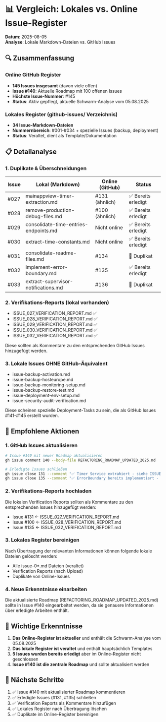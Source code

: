 # 📊 Vergleich: Lokales vs. Online Issue-Register

**Datum**: 2025-08-05  
**Analyse**: Lokale Markdown-Dateien vs. GitHub Issues

## 🔍 Zusammenfassung

### Online GitHub Register
- **145 Issues insgesamt** (davon viele offen)
- **Issue #140**: Aktuelle Roadmap mit 100 offenen Issues
- **Höchste Issue-Nummer**: #145
- **Status**: Aktiv gepflegt, aktuelle Schwarm-Analyse vom 05.08.2025

### Lokales Register (github-issues/ Verzeichnis)
- **34 Issue-Markdown-Dateien**
- **Nummernbereich**: #001-#034 + spezielle Issues (backup, deployment)
- **Status**: Veraltet, dient als Template/Dokumentation

## 📋 Detailanalyse

### 1. Duplikate & Überschneidungen

| Issue | Lokal (Markdown) | Online (GitHub) | Status |
|-------|------------------|-----------------|---------|
| #027 | mainappview-timer-extraction.md | #131 (ähnlich) | ✅ Bereits erledigt |
| #028 | remove-production-debug-files.md | #100 (ähnlich) | ✅ Bereits erledigt |
| #029 | consolidate-time-entries-endpoints.md | Nicht online | ✅ Bereits erledigt |
| #030 | extract-time-constants.md | Nicht online | ✅ Bereits erledigt |
| #031 | consolidate-readme-files.md | #134 | 🔄 Duplikat |
| #032 | implement-error-boundary.md | #135 | ✅ Bereits erledigt |
| #033 | extract-supervisor-notifications.md | #136 | 🔄 Duplikat |

### 2. Verifikations-Reports (lokal vorhanden)
- ISSUE_027_VERIFICATION_REPORT.md ✅
- ISSUE_028_VERIFICATION_REPORT.md ✅
- ISSUE_029_VERIFICATION_REPORT.md ✅
- ISSUE_030_VERIFICATION_REPORT.md ✅
- ISSUE_032_VERIFICATION_REPORT.md ✅

Diese sollten als Kommentare zu den entsprechenden GitHub Issues hinzugefügt werden.

### 3. Lokale Issues OHNE GitHub-Äquivalent
- issue-backup-activation.md
- issue-backup-hosteurope.md
- issue-backup-monitoring-setup.md
- issue-backup-restore-test.md
- issue-deployment-env-setup.md
- issue-security-audit-verification.md

Diese scheinen spezielle Deployment-Tasks zu sein, die als GitHub Issues #141-#145 erstellt wurden.

## 🎯 Empfohlene Aktionen

### 1. GitHub Issues aktualisieren
```bash
# Issue #140 mit neuer Roadmap aktualisieren
gh issue comment 140 --body-file REFACTORING_ROADMAP_UPDATED_2025.md

# Erledigte Issues schließen
gh issue close 131 --comment "✅ Timer Service extrahiert - siehe ISSUE_027_VERIFICATION_REPORT.md"
gh issue close 135 --comment "✅ ErrorBoundary bereits implementiert - siehe ISSUE_032_VERIFICATION_REPORT.md"
```

### 2. Verifikations-Reports hochladen
Die lokalen Verification Reports sollten als Kommentare zu den entsprechenden Issues hinzugefügt werden:
- Issue #131 ← ISSUE_027_VERIFICATION_REPORT.md
- Issue #100 ← ISSUE_028_VERIFICATION_REPORT.md
- Issue #135 ← ISSUE_032_VERIFICATION_REPORT.md

### 3. Lokales Register bereinigen
Nach Übertragung der relevanten Informationen können folgende lokale Dateien gelöscht werden:
- Alle issue-0*.md Dateien (veraltet)
- Verification Reports (nach Upload)
- Duplikate von Online-Issues

### 4. Neue Erkenntnisse einarbeiten
Die aktualisierte Roadmap (REFACTORING_ROADMAP_UPDATED_2025.md) sollte in Issue #140 eingearbeitet werden, da sie genauere Informationen über erledigte Arbeiten enthält.

## 📌 Wichtige Erkenntnisse

1. **Das Online-Register ist aktueller** und enthält die Schwarm-Analyse vom 05.08.2025
2. **Das lokale Register ist veraltet** und enthält hauptsächlich Templates
3. **5 Issues wurden bereits erledigt** aber im Online-Register nicht geschlossen
4. **Issue #140 ist die zentrale Roadmap** und sollte aktualisiert werden

## 🚀 Nächste Schritte

1. ✅ Issue #140 mit aktualisierter Roadmap kommentieren
2. ✅ Erledigte Issues (#131, #135) schließen
3. ✅ Verification Reports als Kommentare hinzufügen
4. ✅ Lokales Register nach Übertragung löschen
5. ✅ Duplikate im Online-Register bereinigen